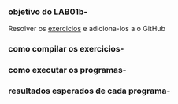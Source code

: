 ### objetivo do LAB01b-
Resolver os [exercicios](http://www.inf.pucrs.br/%7Epinho/PRGSWB/Exercicios/Introducao/Introducao.html) e adiciona-los a o GitHub
### como compilar os exercicios-
### como executar os programas-
### resultados esperados de cada programa-
